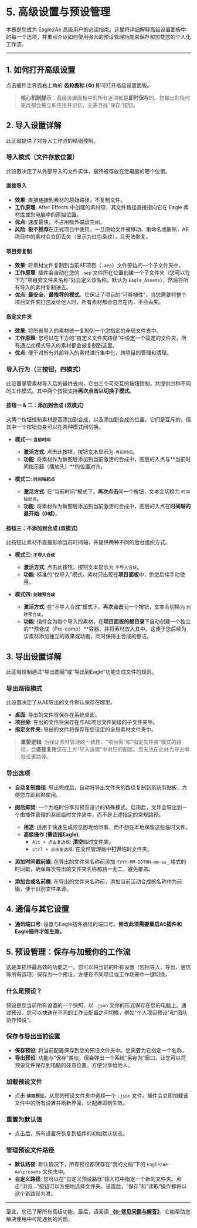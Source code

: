 # 5. 高级设置与预设管理

本章是您成为 Eagle2Ae 高级用户的必读指南。这里将详细解释高级设置面板中的每一个选项，并重点介绍如何使用强大的预设管理功能来保存和加载您的个人化工作流。

---

## 1. 如何打开高级设置

点击插件主界面右上角的 **齿轮图标 (⚙️)** 即可打开高级设置面板。

> **核心机制提示**：高级设置面板中的所有选项都是**即时保存**的。您做出的任何更改都会被立即应用并记忆，无需寻找“保存”按钮。

## 2. 导入设置详解

此区域提供了对导入工作流的精细控制。

### 导入模式（文件存放位置）

此设置决定了从外部导入的文件实体，最终被存放在您电脑的哪个位置。

#### 直接导入

- **效果**: 直接链接到素材的原始路径，不复制文件。
- **工作原理**: After Effects 中创建的素材项，其文件路径直接指向它在 Eagle 素材库或您电脑中的原始位置。
- **优点**: 速度最快，不占用额外磁盘空间。
- **风险**: **极不推荐**在正式项目中使用。一旦原始文件被移动、重命名或删除，AE项目中的素材会立即丢失（显示为红色条纹），且无法恢复。

#### 项目旁复制

- **效果**: 将素材文件复制到当前AE项目（`.aep`）文件旁边的一个子文件夹中。
- **工作原理**: 插件会自动在您的 `.aep` 文件所在位置创建一个子文件夹（您可以在下方“项目旁文件夹名称”处自定义该名称，默认为 `Eagle_Assets`），然后将所有导入的素材复制进去。
- **优点**: **最安全、最推荐的模式**。它保证了项目的“可移植性”，当您需要将整个项目文件夹打包发给他人时，所有素材都会包含在内，不会丢失。

#### 指定文件夹

- **效果**: 将所有导入的素材统一复制到一个您指定的全局文件夹中。
- **工作原理**: 您可以在下方的“自定义文件夹路径”中设定一个固定的文件夹。所有通过此模式导入的素材都会被复制到这里。
- **优点**: 便于对所有外部导入的素材进行集中化、跨项目的管理和清理。

### 导入行为（三按钮，四模式）

此设置掌管素材导入后的最终去向，它由三个可交互的按钮控制，共提供四种不同的工作模式。其中两个按钮支持**再次点击以切换子模式**。

#### 按钮一 & 二：添加到合成 (双模式)

这两个按钮控制素材是否添加到合成，以及添加到合成的位置。它们是互斥的，但其中一个按钮自身可以在两种模式间切换。

- **模式一: `当前时间`**

  - **激活方式**: 点击此按钮，按钮文本显示为 `当前时间`。
  - **功能**: 将素材作为新图层添加到当前激活的合成中，图层的入点与**当前时间指示器（播放头）**的位置对齐。
- **模式二: `时间轴起点`**

  - **激活方式**: 在“当前时间”模式下，**再次点击**同一个按钮，文本会切换为 `时间轴起点`。
  - **功能**: 将素材作为新图层添加到当前激活的合成中，图层的入点在**时间轴的最开始（0帧）**。

#### 按钮三：不添加到合成 (双模式)

此按钮让素材不直接影响当前时间轴，并提供两种不同的后台组织方式。

- **模式三: `不导入合成`**

  - **激活方式**: 点击此按钮，按钮文本显示为 `不导入合成`。
  - **功能**: 标准的“仅导入”模式。素材只出现在**项目面板**中，供您后续手动使用。
- **模式四: `创建预合成`**

  - **激活方式**: 在“不导入合成”模式下，**再次点击**同一个按钮，文本会切换为 `创建预合成`。
  - **功能**: 插件会为每个导入的素材，在**项目面板的根目录**下自动创建一个独立的**预合成（Pre-comp）**容器，并将素材放入其中。这便于您后续为该素材添加独立的效果或动画，同时保持主合成的整洁。

## 3. 导出设置详解

此区域控制通过“导出图层”或“导出到Eagle”功能生成文件的规则。

### 导出路径模式

此设置决定了从AE导出的文件默认保存在哪里。

- **桌面**: 导出的文件将保存在系统桌面。
- **项目旁**: 导出的文件将保存在与AE项目文件同级的子文件夹中。
- **指定文件夹**: 导出的文件将保存在您设定的全局素材文件夹中。

> **重要逻辑**: 为保证素材管理的一致性，“项目旁”和“指定文件夹”模式的路径，会**直接复用**您在上方“导入设置”中对应的配置。您无法在此处为导出单独设置路径。

### 导出选项

- **自动复制路径**: 导出完成后，自动将导出文件夹的路径复制到系统剪贴板，方便您立即粘贴使用。
- **阅后即焚**: 一个为临时分享和预览设计的特殊模式。启用后，文件会导出到一个由插件管理的系统临时文件夹中，而不是上述指定的常规路径。

  - **用途**: 适用于快速生成预览图发给同事，而不想在本地保留这些临时文件。
  - **高级操作 (需连接Eagle)**:
    - `Alt + 点击复选框`: **清空**临时文件夹。
    - `Ctrl + 点击复选框`: 在文件管理器中**打开**临时文件夹。
- **添加时间戳前缀**: 在导出的文件夹名称前添加 `YYYY-MM-DDTHH-mm-ss_` 格式的时间戳，确保每次导出的文件夹名称都独一无二，避免覆盖。
- **添加合成名前缀**: 在导出的文件夹名称前，添加当前活动合成的名称作为前缀，便于识别文件来源。

## 4. 通信与其它设置

- **通讯端口号**: 设置与Eagle插件通信的端口号。**修改此项需要重启AE插件和Eagle插件才能生效。**

## 5. 预设管理：保存与加载你的工作流

这是本插件最高效的功能之一。您可以将当前的所有设置（包括导入、导出、通信等所有选项）保存为一个预设，方便在不同项目或工作场景中一键切换。

### 什么是预设？

预设是您当前所有设置的一个快照，以 `.json` 文件的形式保存在您的电脑上。通过预设，您可以快速在不同的工作流配置之间切换，例如“个人项目预设”和“团队协作预设”。

### 保存与导出当前设置

- **保存预设**: 将当前配置保存到您的预设文件夹中。您需要为它指定一个名称。
- **导出预设**: 功能与“保存”类似，但会弹出一个系统“另存为”窗口，让您可以将预设文件保存到电脑的任意位置，方便分享给他人。

### 加载预设文件

- 点击 **`读取预设`**，从您的预设文件夹中选择一个 `.json` 文件。插件会立即加载该文件中的所有设置并刷新界面，让配置即刻生效。

### 重置为默认值

- 点击后，所有设置将恢复到插件的初始默认状态。

### 管理预设文件路径

- **默认路径**: 默认情况下，所有预设都保存在“我的文档”下的 `Eagle2Ae-Ae\presets` 文件夹中。
- **自定义路径**: 您可以在“自定义预设路径”输入框中指定一个新的文件夹。点击“浏览...”按钮可以方便地选择文件夹。设置后，“保存”和“读取”操作都将以这个新路径为准。

---

至此，您已了解所有高级功能。最后，请阅读 **[《6-常见问题与解答》](./6-常见问题与解答.md)**，它能帮助您解决使用中可能遇到的问题。
